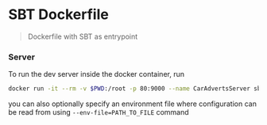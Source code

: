 SBT Dockerfile
==============

> Dockerfile with SBT as entrypoint

### Server

To run the dev server inside the docker container, run 

```sh
docker run -it --rm -v $PWD:/root -p 80:9000 --name CarAdvertsServer sbt run
```

you can also optionally specify an environment file where configuration can be read from using `--env-file=PATH_TO_FILE` command
